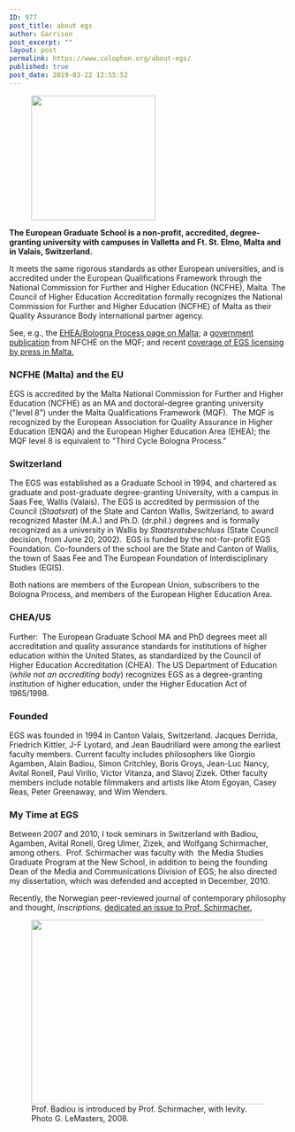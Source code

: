 ```yaml
---
ID: 977
post_title: about egs
author: Garrison
post_excerpt: ""
layout: post
permalink: https://www.colophon.org/about-egs/
published: true
post_date: 2019-03-22 12:55:52
---
```

<!-- wp:image {"id":979,"align":"left","width":225,"height":225} -->
<div class="wp-block-image"><figure class="alignleft is-resized"><img src="https://www.colophon.org/wp-content/uploads/2019/03/AolmiS_S_400x400-300x300.jpg" alt="" class="wp-image-979" width="225" height="225"/></figure></div>
<!-- /wp:image -->

<!-- wp:paragraph -->
<p><strong>The European Graduate School is a non-profit, accredited, degree-granting university with campuses in Valletta and Ft. St. Elmo, Malta and in Valais, Switzerland.</strong></p>
<!-- /wp:paragraph -->

<!-- wp:paragraph -->
<p>It meets the same rigorous standards as other European universities, and is accredited under the European Qualifications Framework through the National Commission for Further and Higher Education (NCFHE), Malta. The Council of Higher Education Accreditation formally recognizes the National Commission for Further and Higher Education (NCFHE) of Malta as their Quality Assurance Body international partner agency.</p>
<!-- /wp:paragraph -->

<!-- wp:paragraph -->
<p>See, e.g., the <a href="http://ehea.info/pid34250-cid101301/malta.html" target="_blank" rel="noopener noreferrer">EHEA/Bologna Process page on Malta</a>; a <a href="https://ncfhe.gov.mt/en/resources/Documents/Publications/The%20Malta%20Qualifications%20Framework/The%20Malta%20Qualifications%20Framework.pdf" target="_blank" rel="noopener noreferrer">government publication</a> from NFCHE on the MQF; and recent <a href="https://www.maltatoday.com.mt/news/national/54293/swiss_grad_school_seeks_university_status_in_malta" target="_blank" rel="noopener noreferrer">coverage of EGS licensing by press in Malta.</a>&nbsp;&nbsp;</p>
<!-- /wp:paragraph -->

<!-- wp:heading {"level":3} -->
<h3>NCFHE (Malta) and the EU</h3>
<!-- /wp:heading -->

<!-- wp:paragraph -->
<p>EGS is accredited by the Malta National Commission for Further and Higher Education (NCFHE) as an MA and doctoral-degree granting university ("level 8") under the Malta Qualifications Framework (MQF). &nbsp;The MQF is recognized by the European Association for Quality Assurance in Higher Education (ENQA) and the European Higher Education Area (EHEA); the MQF level 8 is equivalent to "Third Cycle Bologna Process."</p>
<!-- /wp:paragraph -->

<!-- wp:heading {"level":3} -->
<h3>Switzerland</h3>
<!-- /wp:heading -->

<!-- wp:paragraph -->
<p>The EGS was established as a Graduate School in 1994, and chartered as graduate and post-graduate degree-granting University, with a campus in Saas Fee, Wallis (Valais). The EGS is accredited by permission of the Council (<em>Staatsrat</em>) of the State and Canton Wallis, Switzerland, to award recognized Master (M.A.) and Ph.D. (dr.phil.) degrees and is formally recognized as a university in Wallis by <em>Staatsratsbeschluss</em> (State Council decision, from June 20, 2002). &nbsp;EGS is funded by the not-for-profit EGS Foundation. Co-founders of the school are the State and Canton of Wallis, the town of Saas Fee and The European Foundation of Interdisciplinary Studies (EGIS).</p>
<!-- /wp:paragraph -->

<!-- wp:paragraph -->
<p>Both nations are members of the European Union, subscribers to the Bologna Process, and members of the European Higher Education Area.</p>
<!-- /wp:paragraph -->

<!-- wp:heading {"level":3} -->
<h3>CHEA/US</h3>
<!-- /wp:heading -->

<!-- wp:paragraph -->
<p>Further: &nbsp;The European Graduate School MA and PhD degrees meet all accreditation and quality assurance standards for institutions of higher education within the United States, as standardized by the Council of Higher Education Accreditation (CHEA). The US Department of Education (<em>while not an accrediting body</em>) recognizes EGS as a degree-granting institution of higher education, under the Higher Education Act of 1965/1998.</p>
<!-- /wp:paragraph -->

<!-- wp:heading {"level":3} -->
<h3>Founded</h3>
<!-- /wp:heading -->

<!-- wp:paragraph -->
<p>EGS was founded in 1994 in Canton Valais, Switzerland. Jacques Derrida, Friedrich Kittler, J-F Lyotard, and Jean Baudrillard were among the earliest faculty members. Current faculty includes philosophers like Giorgio Agamben, Alain Badiou, Simon Critchley, Boris Groys, Jean-Luc Nancy, Avital Ronell, Paul Virilio, Victor Vitanza, and Slavoj Zizek. Other faculty members include notable filmmakers and artists like Atom Egoyan, Casey Reas, Peter Greenaway, and Wim Wenders.</p>
<!-- /wp:paragraph -->

<!-- wp:heading {"level":3} -->
<h3>My Time at EGS</h3>
<!-- /wp:heading -->

<!-- wp:paragraph -->
<p>Between 2007 and 2010, I took seminars in Switzerland with Badiou, Agamben, Avital Ronell, Greg Ulmer, Zizek, and Wolfgang Schirmacher, among others. &nbsp;Prof. Schirmacher was faculty with &nbsp;the Media Studies Graduate Program at the New School, in addition to being the founding Dean of the Media and Communications Division of EGS; he also directed my dissertation, which was defended and accepted in December, 2010.</p>
<!-- /wp:paragraph -->

<!-- wp:paragraph -->
<p>Recently, the Norwegian peer-reviewed journal of contemporary philosophy and thought, <em>Inscriptions</em>, <a rel="noreferrer noopener" aria-label="dedicated an issue to Prof. Schirmacher. (opens in a new tab)" href="https://www.tankebanen.no/inscriptions/index.php/inscriptions/issue/view/1" target="_blank">dedicated an issue to Prof. Schirmacher.</a></p>
<!-- /wp:paragraph -->

<!-- wp:image {"width":500,"height":333} -->
<figure class="wp-block-image is-resized"><img src="https://i0.wp.com/www.colophon.org/wp-content/uploads/2019/03/badiou_schirmacher.png?fit=1000%2C666&amp;ssl=1" alt="" width="500" height="333"/><figcaption>Prof. Badiou is introduced by Prof. Schirmacher, with levity.  Photo G. LeMasters, 2008.</figcaption></figure>
<!-- /wp:image -->